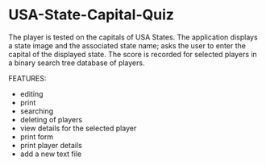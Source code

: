 # USA-State-Capital-Quiz

The player is tested on the capitals of USA States. The application displays a state image and the associated state name; asks the user to enter the capital of the displayed state. The score is recorded for selected players in a binary search tree database of players. 

FEATURES:
- editing
- print
- searching
- deleting of players
- view details for the selected player
- print form
- print player details
- add a new text file
